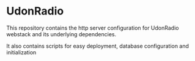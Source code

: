 # UdonRadio
This repository contains the http server configuration for
UdonRadio webstack and its underlying dependencies.

It also contains scripts for easy deployment, database 
configuration and initialization
